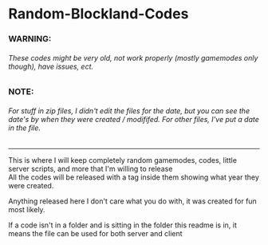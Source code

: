 # Random-Blockland-Codes

### **WARNING**:
###### These codes might be very old, not work properly (mostly gamemodes only though), have issues, ect.

### NOTE:
###### For stuff in zip files, I didn't edit the files for the date, but you can see the date's by when they were created / modififed. For other files, I've put a date in the file.

___

This is where I will keep completely random gamemodes, codes, little server scripts, and more that I'm willing to release <br/>
All the codes will be released with a tag inside them showing what year they were created.

Anything released here I don't care what you do with, it was created for fun most likely.

If a code isn't in a folder and is sitting in the folder this readme is in, it means the file can be used for both server and client
